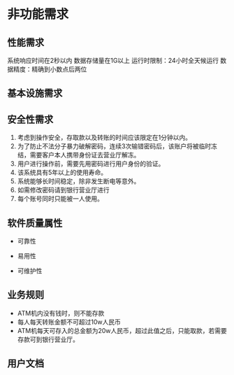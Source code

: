 # 非功能需求

## 性能需求
系统响应时间在2秒以内
数据存储量在1G以上
运行时限制：24小时全天候运行
数据精度：精确到小数点后两位

## 基本设施需求

## 安全性需求

1. 考虑到操作安全，存取款以及转账的时间应该限定在1分钟以内。
2. 为了防止不法分子暴力破解密码，连续3次输错密码后，该账户将被临时冻结，需要客户本人携带身份证去营业厅解冻。
3. 用户进行操作前，需要先用密码进行用户身份的验证。
4. 该系统具有5年以上的使用寿命。
5. 系统能够长时间稳定，除非发生断电等意外。
6. 如需修改密码请到银行营业厅进行
7. 每个账号同时只能被一人使用。
## 软件质量属性

- 可靠性

- 易用性

- 可维护性


## 业务规则

- ATM机内没有钱时，则不能存款
- 每人每天转账金额不可超过10w人民币
- ATM机每天可存入的总金额为20w人民币，超过此值之后，只能取款，若需要存款可到银行营业厅。

## 用户文档